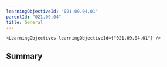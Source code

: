 ```yaml
---
learningObjectiveId: "021.09.04.01"
parentId: "021.09.04"
title: General
---
```


```tsx eval
<LearningObjectives learningObjectiveId={"021.09.04.01"} />
```

## Summary

